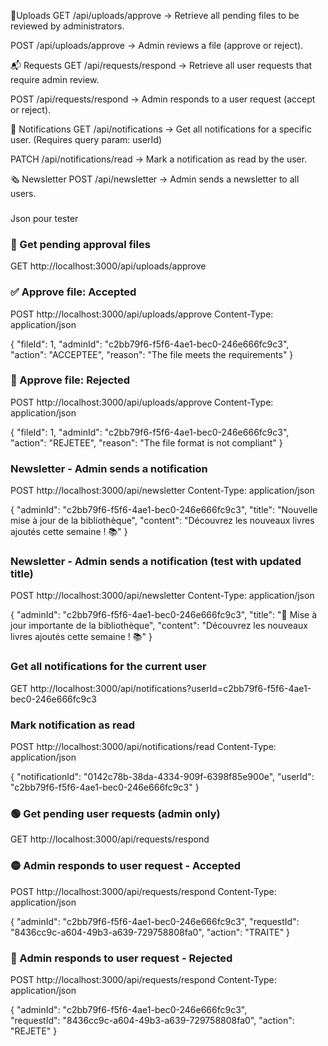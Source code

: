 📂Uploads
GET /api/uploads/approve
→ Retrieve all pending files to be reviewed by administrators.

POST /api/uploads/approve
→ Admin reviews a file (approve or reject).

📬 Requests
GET /api/requests/respond
→ Retrieve all user requests that require admin review.

POST /api/requests/respond
→ Admin responds to a user request (accept or reject).

🔔 Notifications
GET /api/notifications
→ Get all notifications for a specific user.
(Requires query param: userId)

PATCH /api/notifications/read
→ Mark a notification as read by the user.

🗞️ Newsletter
POST /api/newsletter
→ Admin sends a newsletter to all users.


###
Json pour tester

### 📂 Get pending approval files
GET http://localhost:3000/api/uploads/approve


### ✅ Approve file: Accepted
POST http://localhost:3000/api/uploads/approve
Content-Type: application/json

{
  "fileId": 1,
  "adminId": "c2bb79f6-f5f6-4ae1-bec0-246e666fc9c3",
  "action": "ACCEPTEE",
  "reason": "The file meets the requirements"
}


### 🚫 Approve file: Rejected
POST http://localhost:3000/api/uploads/approve
Content-Type: application/json

{
  "fileId": 1,
  "adminId": "c2bb79f6-f5f6-4ae1-bec0-246e666fc9c3",
  "action": "REJETEE",
  "reason": "The file format is not compliant"
}


###

### Newsletter - Admin sends a notification
POST http://localhost:3000/api/newsletter
Content-Type: application/json

{
  "adminId": "c2bb79f6-f5f6-4ae1-bec0-246e666fc9c3", 
  "title": "Nouvelle mise à jour de la bibliothèque",
  "content": "Découvrez les nouveaux livres ajoutés cette semaine ! 📚"
}

### Newsletter - Admin sends a notification (test with updated title)
POST http://localhost:3000/api/newsletter
Content-Type: application/json

{
  "adminId": "c2bb79f6-f5f6-4ae1-bec0-246e666fc9c3",
  "title": "📢 Mise à jour importante de la bibliothèque",
  "content": "Découvrez les nouveaux livres ajoutés cette semaine ! 📚"
}


###

### Get all notifications for the current user
GET http://localhost:3000/api/notifications?userId=c2bb79f6-f5f6-4ae1-bec0-246e666fc9c3

### Mark notification as read
POST http://localhost:3000/api/notifications/read
Content-Type: application/json

{
  "notificationId": "0142c78b-38da-4334-909f-6398f85e900e",
  "userId": "c2bb79f6-f5f6-4ae1-bec0-246e666fc9c3"
}



###

### 🟢 Get pending user requests (admin only)
GET http://localhost:3000/api/requests/respond


### 🟡 Admin responds to user request - Accepted
POST http://localhost:3000/api/requests/respond
Content-Type: application/json

{
  "adminId": "c2bb79f6-f5f6-4ae1-bec0-246e666fc9c3",
  "requestId": "8436cc9c-a604-49b3-a639-729758808fa0",
  "action": "TRAITE"
}

### 🔴 Admin responds to user request - Rejected
POST http://localhost:3000/api/requests/respond
Content-Type: application/json

{
  "adminId": "c2bb79f6-f5f6-4ae1-bec0-246e666fc9c3",  
  "requestId": "8436cc9c-a604-49b3-a639-729758808fa0", 
  "action": "REJETE"
}
